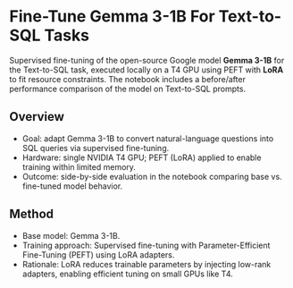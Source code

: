 

# Fine-Tune Gemma 3-1B For Text-to-SQL Tasks

Supervised fine-tuning of the open-source Google model **Gemma 3-1B** for the Text-to-SQL task, executed locally on a T4 GPU using PEFT with **LoRA** to fit resource constraints. The notebook includes a before/after performance comparison of the model on Text-to-SQL prompts.

## Overview

- Goal: adapt Gemma 3-1B to convert natural-language questions into SQL queries via supervised fine-tuning.
- Hardware: single NVIDIA T4 GPU; PEFT (LoRA) applied to enable training within limited memory.
- Outcome: side-by-side evaluation in the notebook comparing base vs. fine-tuned model behavior.

## Method

- Base model: Gemma 3-1B.
- Training approach: Supervised fine-tuning with Parameter-Efficient Fine-Tuning (PEFT) using LoRA adapters.
- Rationale: LoRA reduces trainable parameters by injecting low-rank adapters, enabling efficient tuning on small GPUs like T4.
